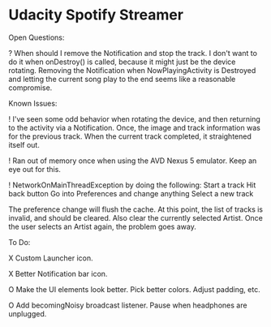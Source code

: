 # Udacity Spotify Streamer

Open Questions:

? When should I remove the Notification and stop the track.  I don't want to do it when onDestroy()
is called, because it might just be the device rotating.  Removing the Notification when
NowPlayingActivity is Destroyed and letting the current song play to the end seems like a
reasonable compromise.


Known Issues:

! I've seen some odd behavior when rotating the device, and then returning to the activity via
a Notification.  Once, the image and track information was for the previous track.  When the
current track completed, it straightened itself out.

! Ran out of memory once when using the AVD Nexus 5 emulator.  Keep an eye out for this.

! NetworkOnMainThreadException by doing the following:
Start a track
Hit back button
Go into Preferences and change anything
Select a new track

The preference change will flush the cache.  At this point, the list of tracks is invalid, and
should be cleared.  Also clear the currently selected Artist.  Once the user selects an Artist
again, the problem goes away.

To Do:

X Custom Launcher icon.

X Better Notification bar icon.

O Make the UI elements look better.  Pick better colors.  Adjust padding, etc.

O Add becomingNoisy broadcast listener.  Pause when headphones are unplugged.

